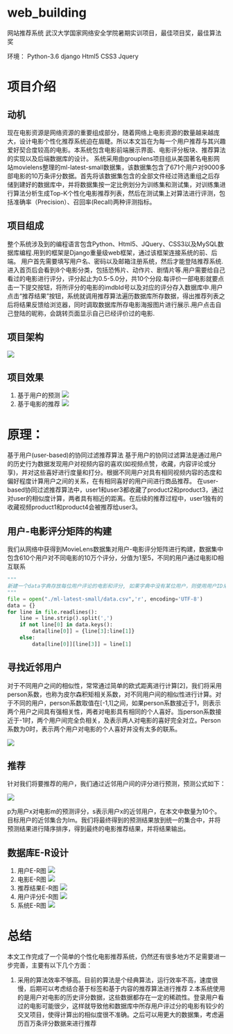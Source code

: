 # web_building
网站推荐系统
武汉大学国家网络安全学院暑期实训项目，最佳项目奖，最佳算法奖

环境：
Python-3.6
django
Html5
CSS3
Jquery

# 项目介绍
## 动机
现在电影资源是网络资源的重要组成部分，随着网络上电影资源的数量越来越庞大，设计电影个性化推荐系统迫在眉睫。所以本文旨在为每一个用户推荐与其兴趣爱好契合度较高的电影。本系统包含电影前端展示界面、电影评分板块、推荐算法的实现以及后端数据库的设计。
系统采用由grouplens项目组从美国著名电影网站movielens整理的ml-latest-small数据集，该数据集包含了671个用户对9000多部电影的10万条评分数据。首先将该数据集包含的全部文件经过筛选重组之后存储到建好的数据库中，并将数据集按一定比例划分为训练集和测试集，对训练集进行算法分析生成Top-K个性化电影推荐列表，然后在测试集上对算法进行评测，包括准确率（Precision）、召回率(Recall)两种评测指标。
## 项目组成
整个系统涉及到的编程语言包含Python、Html5、JQuery、CSS3以及MySQL数据库编程.用到的框架是Django重量级web框架，通过该框架连接系统的前、后端。
用户首先需要填写用户名、密码以及邮箱注册系统，然后才能登陆推荐系统.进入首页后会看到8个电影分类，包括恐怖片、动作片、剧情片等.用户需要给自己看过的电影进行评分，评分起止为0.5-5.0分，共10个分段.每评价一部电影就要点击一下提交按钮，将所评分的电影的imdbId号以及对应的评分存入数据库中.用户点击“推荐结果”按钮，系统就调用推荐算法遍历数据库所存数据，得出推荐列表之后将结果反馈给浏览器，同时调取数据库所存电影海报图片进行展示.用户点击自己登陆的昵称，会跳转页面显示自己已经评价过的电影.
## 项目架构
![](https://raw.githubusercontent.com/BBQldf/PicGotest/master/20220806235314.png)

## 项目效果
1. 基于用户的预测
![](https://raw.githubusercontent.com/BBQldf/PicGotest/master/20220806235410.png)
2. 基于电影的推荐
![](https://raw.githubusercontent.com/BBQldf/PicGotest/master/20220806235455.png)

# 原理：
基于用户(user-based)的协同过滤推荐算法
基于用户的协同过滤算法是通过用户的历史行为数据发现用户对视频内容的喜欢(如视频点赞，收藏，内容评论或分享)，并对这些喜好进行度量和打分。根据不同用户对具有相同视频内容的态度和偏好程度计算用户之间的关系，在有相同喜好的用户间进行商品推荐。
在user-based协同过滤推荐算法中，user1和user3都收藏了product2和product3，通过对user的相似度计算，两者具有相近的距离。在后续的推荐过程中，user1独有的收藏视频product1和product4会被推荐给user3。

## 用户-电影评分矩阵的构建
我们从网络中获得到MovieLens数据集对用户-电影评分矩阵进行构建，数据集中包含610个用户对不同电影的10万个评分，分值为1至5，不同的用户通过电影ID相互联系
```python
"""
新建一个data字典存放每位用户评论的电影和评分, 如果字典中没有某位用户，则使用用户ID来创建这位用户,否则直接添加以该用户ID为key字典中
"""
file = open("./ml-latest-small/data.csv",'r', encoding='UTF-8')
data = {}
for line in file.readlines():
    line = line.strip().split(',')
    if not line[0] in data.keys():
        data[line[0]] = {line[3]:line[1]}
    else:
        data[line[0]][line[3]] = line[1]
```

## 寻找近邻用户
对于不同用户之间的相似性，常常通过简单的欧式距离进行计算[2]，我们将采用person系数，也称为皮尔森积矩相关系数，对不同用户间的相似性进行计算。对于不同的用户，person系数取值在[-1,1]之间，如果person系数接近于1，则表示两个用户之间具有强相关性，两者对电影具有相同的个人喜好。当person系数接近于-1时，两个用户间完全负相关，及表示两人对电影的喜好完全对立。Person系数为0时，表示两个用户对电影的个人喜好并没有太多的联系。

![](https://raw.githubusercontent.com/BBQldf/PicGotest/master/20220306174002.png)

## 推荐
针对我们将要推荐的用户，我们通过近邻用户间的评分进行预测，预测公式如下：

![](https://raw.githubusercontent.com/BBQldf/PicGotest/master/20220306173956.png)

p为用户x对电影m的预测评分，s表示用户x的近邻用户，在本文中数量为10个。目标用户的近邻集合为Im。我们将最终得到的预测结果放到统一的集合中，并将预测结果进行降序排序，得到最终的电影推荐结果，并将结果输出。

## 数据库E-R设计
1. 用户E-R图
![](https://raw.githubusercontent.com/BBQldf/PicGotest/master/20220806235632.png)
2. 电影E-R图
![](https://raw.githubusercontent.com/BBQldf/PicGotest/master/20220806235710.png)
3. 推荐结果E-R图
![](https://raw.githubusercontent.com/BBQldf/PicGotest/master/20220806235809.png)
4. 用户评分E-R图
![](https://raw.githubusercontent.com/BBQldf/PicGotest/master/20220806235829.png)
5. 系统E-R图
![](https://raw.githubusercontent.com/BBQldf/PicGotest/master/20220806235859.png)


# 总结
本文工作完成了一个简单的个性化电影推荐系统，仍然还有很多地方不足需要进一步完善，主要有以下几个方面：
1. 采用的算法效率不够高。目前的算法是个经典算法，运行效率不高，速度很慢，后期可以考虑结合基于标签和基于内容的推荐算法进行推荐
2.本系统使用的是用户对电影的历史评分数据，这些数据都存在一定的稀疏性。登录用户看过的电影可能很少，这样就导致他和数据库中所存用户评过分的电影有较少的交叉项目，使得计算出的相似度很不准确。之后可以用更大的数据集，考虑遍历百万条评分数据来进行推荐



